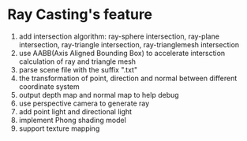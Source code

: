 # Ray Casting's feature
1. add intersection algorithm: ray-sphere intersection, ray-plane intersection, ray-triangle intersection, ray-trianglemesh intersection
2. use AABB(Axis Aligned Bounding Box) to accelerate intersction calculation of ray and triangle mesh
3. parse scene file with the suffix ".txt"
3. the transformation of point, direction and normal between different coordinate system
4. output depth map and normal map to help debug
5. use perspective camera to generate ray
6. add point light and directional light
7. implement Phong shading model
8. support texture mapping